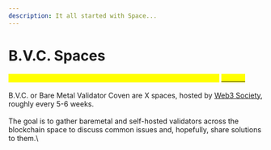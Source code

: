 ```yaml
---
description: It all started with Space...
---
```


# B.V.C. Spaces

<mark style="color:yellow;">Find the recordings and transcripts, of all previous episodes on</mark> [<mark style="color:yellow;">**our GH**</mark>](https://github.com/citizenweb3/web3-society/tree/main/BVC#episodes)\
\
B.V.C. or Bare Metal Validator Coven are X spaces, hosted by [Web3 Society](https://x.com/W3\_Society), roughly every 5-6 weeks. \
\
The goal is to gather baremetal and self-hosted validators across the blockchain space to discuss common issues and, hopefully, share solutions to them.\
